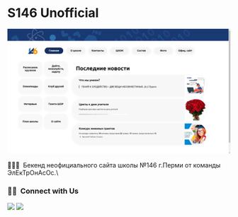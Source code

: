 # S146 Unofficial 

<img src="https://raw.githubusercontent.com/vitasha10/s146/main/home_screen.jpg"/>

👨🏻‍💻 &nbsp;Бекенд неофициального сайта школы №146 г.Перми от команды ЭлЕкТрОнАсОс.\

### 🤝🏻 &nbsp;Connect with Us
<a href="https://www.figma.com/file/j9eXlBb3tBRkAvRH21clCO/Untitled?node-id=0%3A1"><img src="https://img.shields.io/badge/-Figma-E4405F?style=flat&logo=ЭлЕкТрОнАсОс&logoColor=white"/></a>
<a href="mailto:my@vitasha.tk"><img src="https://img.shields.io/badge/-my@vitasha.tk-D14836?style=flat&logo=Gmail&logoColor=white"/></a>

